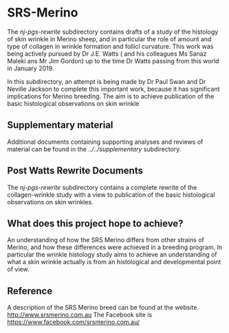 # SRS-Merino #
The _nj-pgs-rewrite_ subdirectory contains drafts  of a study of the histology of skin wrinkle in Merino sheep, and in particular the role of amount and type of collagen in wrinkle formation and follicl curvature. This work was being actively pursued by Dr J.E. Watts ( and his colleagues Ms Sanaz Maleki ans Mr Jim Gordon) up to the time Dr Watts passing from this world in January 2019. 

In this subdirectory, an attempt is being made by Dr Paul Swan and Dr Neville Jackson to complete this important work, because it has significant implications for Merino breeding.  The aim is to achieve publication of the basic histological observations on skin wrinkle

## Supplementary material ##
Additional documents containing supporting analyses and reviews of material can be found in the _../../supplementary_ subdirectory.

## Post Watts Rewrite Documents ##
The _nj-pgs-rewrite_ subdirectory contains a complete rewrite of the collagen-wrinkle study with a view to publication of the basic histological observations on skin wrinkles. 

## What does this project hope to achieve? ##
An understanding of how  the SRS Merino differs from other strains of Merino, and how these differences were achieved in a breeding program. 
In particular the wrinkle histology study aims to achieve an understanding of what a skin wrinkle actually is from an histological and developmental point of view. 

## Reference ##
A description of the SRS Merino breed can be found at the website.
http://www.srsmerino.com.au
The Facebook site is  https://www.facebook.com/srsmerino.com.au/

